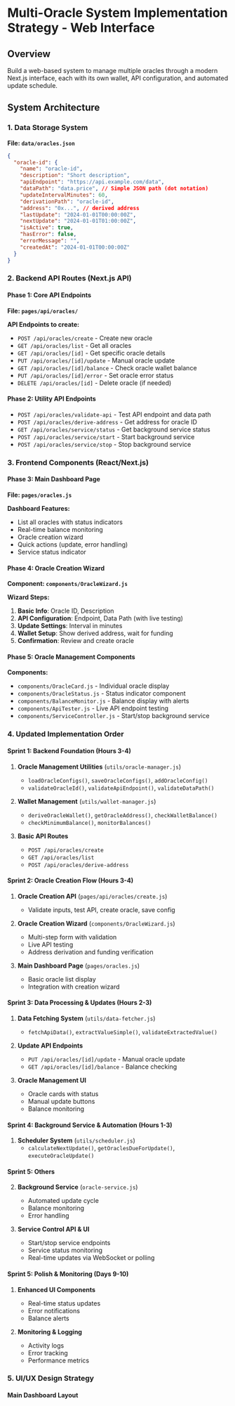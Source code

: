 # Multi-Oracle System Implementation Strategy - Web Interface

## Overview
Build a web-based system to manage multiple oracles through a modern Next.js interface, each with its own wallet, API configuration, and automated update schedule.

## System Architecture

### 1. Data Storage System
**File: `data/oracles.json`**
```json
{
  "oracle-id": {
    "name": "oracle-id",
    "description": "Short description",
    "apiEndpoint": "https://api.example.com/data",
    "dataPath": "data.price", // Simple JSON path (dot notation)
    "updateIntervalMinutes": 60,
    "derivationPath": "oracle-id",
    "address": "0x...", // derived address
    "lastUpdate": "2024-01-01T00:00:00Z",
    "nextUpdate": "2024-01-01T01:00:00Z",
    "isActive": true,
    "hasError": false,
    "errorMessage": "",
    "createdAt": "2024-01-01T00:00:00Z"
  }
}
```

### 2. Backend API Routes (Next.js API)

#### Phase 1: Core API Endpoints
**File: `pages/api/oracles/`**

**API Endpoints to create:**
- `POST /api/oracles/create` - Create new oracle
- `GET /api/oracles/list` - Get all oracles
- `GET /api/oracles/[id]` - Get specific oracle details
- `PUT /api/oracles/[id]/update` - Manual oracle update
- `GET /api/oracles/[id]/balance` - Check oracle wallet balance
- `PUT /api/oracles/[id]/error` - Set oracle error status
- `DELETE /api/oracles/[id]` - Delete oracle (if needed)

#### Phase 2: Utility API Endpoints
- `POST /api/oracles/validate-api` - Test API endpoint and data path
- `POST /api/oracles/derive-address` - Get address for oracle ID
- `GET /api/oracles/service/status` - Get background service status
- `POST /api/oracles/service/start` - Start background service
- `POST /api/oracles/service/stop` - Stop background service

### 3. Frontend Components (React/Next.js)

#### Phase 3: Main Dashboard Page
**File: `pages/oracles.js`**

**Dashboard Features:**
- List all oracles with status indicators
- Real-time balance monitoring
- Oracle creation wizard
- Quick actions (update, error handling)
- Service status indicator

#### Phase 4: Oracle Creation Wizard
**Component: `components/OracleWizard.js`**

**Wizard Steps:**
1. **Basic Info**: Oracle ID, Description
2. **API Configuration**: Endpoint, Data Path (with live testing)
3. **Update Settings**: Interval in minutes
4. **Wallet Setup**: Show derived address, wait for funding
5. **Confirmation**: Review and create oracle

#### Phase 5: Oracle Management Components
**Components:**
- `components/OracleCard.js` - Individual oracle display
- `components/OracleStatus.js` - Status indicator component
- `components/BalanceMonitor.js` - Balance display with alerts
- `components/ApiTester.js` - Live API endpoint testing
- `components/ServiceController.js` - Start/stop background service

### 4. Updated Implementation Order

#### Sprint 1: Backend Foundation (Hours 3-4)
1. **Oracle Management Utilities** (`utils/oracle-manager.js`)
   - `loadOracleConfigs()`, `saveOracleConfigs()`, `addOracleConfig()`
   - `validateOracleId()`, `validateApiEndpoint()`, `validateDataPath()`

2. **Wallet Management** (`utils/wallet-manager.js`)
   - `deriveOracleWallet()`, `getOracleAddress()`, `checkWalletBalance()`
   - `checkMinimumBalance()`, `monitorBalances()`

3. **Basic API Routes**
   - `POST /api/oracles/create`
   - `GET /api/oracles/list`
   - `POST /api/oracles/derive-address`

#### Sprint 2: Oracle Creation Flow (Hours 3-4)
1. **Oracle Creation API** (`pages/api/oracles/create.js`)
   - Validate inputs, test API, create oracle, save config

2. **Oracle Creation Wizard** (`components/OracleWizard.js`)
   - Multi-step form with validation
   - Live API testing
   - Address derivation and funding verification

3. **Main Dashboard Page** (`pages/oracles.js`)
   - Basic oracle list display
   - Integration with creation wizard

#### Sprint 3: Data Processing & Updates (Hours 2-3)
1. **Data Fetching System** (`utils/data-fetcher.js`)
   - `fetchApiData()`, `extractValueSimple()`, `validateExtractedValue()`

2. **Update API Endpoints**
   - `PUT /api/oracles/[id]/update` - Manual oracle update
   - `GET /api/oracles/[id]/balance` - Balance checking

3. **Oracle Management UI**
   - Oracle cards with status
   - Manual update buttons
   - Balance monitoring

#### Sprint 4: Background Service & Automation (Hours 1-3)
1. **Scheduler System** (`utils/scheduler.js`)
   - `calculateNextUpdate()`, `getOraclesDueForUpdate()`, `executeOracleUpdate()`

#### Sprint 5: Others
2. **Background Service** (`oracle-service.js`)
   - Automated update cycle
   - Balance monitoring
   - Error handling

3. **Service Control API & UI**
   - Start/stop service endpoints
   - Service status monitoring
   - Real-time updates via WebSocket or polling

#### Sprint 5: Polish & Monitoring (Days 9-10)
1. **Enhanced UI Components**
   - Real-time status updates
   - Error notifications
   - Balance alerts

2. **Monitoring & Logging**
   - Activity logs
   - Error tracking
   - Performance metrics

### 5. UI/UX Design Strategy

#### Main Dashboard Layout